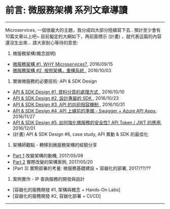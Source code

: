 # 前言: 微服務架構 系列文章導讀

-----


Microservices, 一個很龐大的主題，我分成四大部分陸續寫下去.. 預計至少會有10篇文章以上吧~
目前擬定的大綱如下，再前面標示 (計畫) ，就代表這篇的內容還沒生出來... 請大家耐心等待的意思:
  
1. 微服務架構(概念說明)
  - [微服務架構 #1, WHY Microservices?](/2016/09/15/microservice-case-study-01/), 2016/09/15
  - [微服務架構 #2, 按照架構，重構系統 ](/2016/10/03/microservice2/), 2016/10/03
1. 實做微服務的必要技術: API & SDK Design
  - [API & SDK Design #1, 資料分頁的處理方式 ](/2016/10/10/microservice3/), 2016/10/10
  - [API & SDK Design #2, 設計專屬的 SDK ](/2016/10/23/microservice4/), 2016/10/23
  - [API & SDK Design #3, API 的向前相容機制 ](/2016/10/31/microservice5/), 2016/10/31
  - [API & SDK Design #4, API 上線前的準備 - Swagger + Azure API Apps](/2016/11/27/microservice6/), 2016/11/27
  - [API & SDK Design #5, 如何強化微服務的安全性? API Token / JWT 的應用](/2016/12/01/microservice7-apitoken/), 2016/12/01
  - (計畫) API & SDK Design #6, case study, API 異動 & SDK 的最佳化
1. 架構師觀點 - 轉移到微服務架構的經驗分享
  - [Part 1](/2017/04/15/microservice8-case-study/) 改變架構的動機, 2017/05/09
  - [Part 2](/2017/05/20/microservice8-case-study-p2/) 實際改變的架構案例, 2017/05/20
  - [Part 3] 實際部署的考量: 微服務基礎建設 + 容器化的部署, 2017/??/??
1. 案例實作 - IP 查詢服務的開發與設計
  - [容器化的服務開發 #1, 架構與概念 + Hands-On Labs]
  - [容器化的服務開發 #2, 容器化部署 + CI/CD]


-----